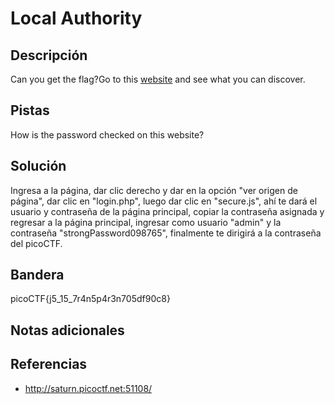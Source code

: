 # Local Authority

## Descripción
Can you get the flag?Go to this [website](http://saturn.picoctf.net:51108/) and see what you can discover.

## Pistas
How is the password checked on this website?

## Solución
Ingresa a la página, dar clic derecho y dar en la opción "ver origen de página", dar clic en "login.php", luego dar clic en "secure.js", ahí te dará el usuario y contraseña de la página principal, copiar la contraseña asignada y regresar a la página principal, ingresar como usuario "admin" y la contraseña "strongPassword098765", finalmente te dirigirá a la contraseña del picoCTF.

## Bandera

picoCTF{j5_15_7r4n5p4r3n705df90c8}

## Notas adicionales


## Referencias
- http://saturn.picoctf.net:51108/